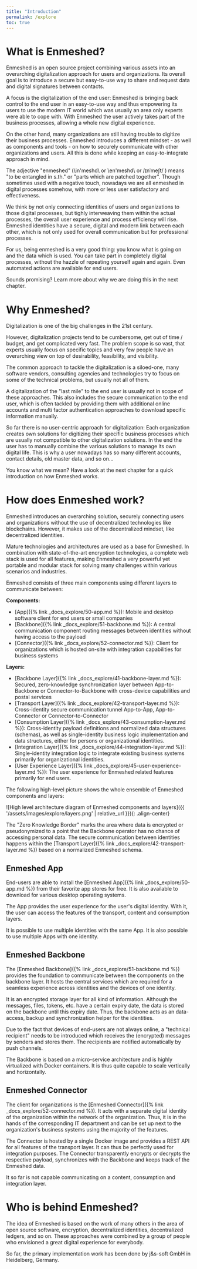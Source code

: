 ```yaml
---
title: "Introduction"
permalink: /explore
toc: true
---
```


# What is Enmeshed?

Enmeshed is an open source project combining various assets into an overarching digitalization approach for users and organizations. Its overall goal is to introduce a secure but easy-to-use way to share and request data and digital signatures between contacts.

A focus is the digitalization of the end user: Enmeshed is bringing back control to the end user in an easy-to-use way and thus empowering its users to use the modern IT world which was usually an area only experts were able to cope with. With Enmeshed the user actively takes part of the business processes, allowing a whole new digital experience.

On the other hand, many organizations are still having trouble to digitize their business processes. Enmeshed introduces a different mindset - as well as components and tools - on how to securely communicate with other organizations and users. All this is done while keeping an easy-to-integrate approach in mind.

The adjective "enmeshed" (\in'meshd\ or \en'meshd\ or /ɪnˈmeʃt/ ) means "to be entangled in s.th." or "parts which are patched together". Though sometimes used with a negative touch, nowadays we are all enmeshed in digital processes somehow, with more or less user satisfactory and effectiveness.

We think by not only connecting identities of users and organizations to those digital processes, but tighly interweaving them within the actual processes, the overall user experience and process efficiency will rise. Enmeshed identities have a secure, digital and modern link between each other, which is not only used for overall communication but for professional processes.

For us, being enmeshed is a very good thing: you know what is going on and the data which is used. You can take part in completely digital processes, without the hazzle of repeating yourself again and again. Even automated actions are available for end users.

Sounds promising? Learn more about why we are doing this in the next chapter.

# Why Enmeshed?

Digitalization is one of the big challenges in the 21st century.

However, digitalization projects tend to be cumbersome, get out of time / budget, and get complicated very fast. The problem scope is so vast, that experts usually focus on specific topics and very few people have an overarching view on top of desirability, feasibility, and visibility.

The common approach to tackle the digitalization is a siloed-one, many software vendors, consulting agencies and technologies try to focus on some of the technical problems, but usually not all of them.

A digitalization of the "last mile" to the end user is usually not in scope of these approaches. This also includes the secure communication to the end user, which is often tackled by providing them with additional online accounts and multi factor authentication approaches to download specific information manually.

So far there is no user-centric approach for digitalization: Each organization creates own solutions for digitizing their specific business processes which are usually not compatible to other digitalization solutions. In the end the user has to manually combine the various solutions to manage its own digital life. This is why a user nowadays has so many different accounts, contact details, old master data, and so on...

You know what we mean? Have a look at the next chapter for a quick introduction on how Enmeshed works.

# How does Enmeshed work?

Enmeshed introduces an overarching solution, securely connecting users and organizations without the use of decentralized technologies like blockchains. However, it makes use of the decentralized mindset, like decentralized identities.

Mature technologies and architectures are used as a base for Enmeshed. In combination with state-of-the-art encryption technologies, a complete web stack is used for all features, making Enmeshed a very powerful yet portable and modular stack for solving many challenges within various scenarios and industries.

Enmeshed consists of three main components using different layers to communicate between:

**Components:**

-   [App]({% link _docs_explore/50-app.md %}): Mobile and desktop software client for end users or small companies
-   [Backbone]({% link _docs_explore/51-backbone.md %}): A central communication component routing messages between identities without having access to the payload
-   [Connector]({% link _docs_explore/52-connector.md %}): Client for organizations which is hosted on-site with integration capabilities for business systems

**Layers:**

-   [Backbone Layer]({% link _docs_explore/41-backbone-layer.md %}): Secured, zero-knowledge synchronization layer between App-to-Backbone or Connector-to-Backbone with cross-device capabilities and postal services
-   [Transport Layer]({% link _docs_explore/42-transport-layer.md %}): Cross-identity secure communication tunnel App-to-App, App-to-Connector or Connector-to-Connector
-   [Consumption Layer]({% link _docs_explore/43-consumption-layer.md %}): Cross-identity payload definitions and normalized data structures (schemas), as well as single-identity business logic implementation and data structures, either for persons or organizational identities.
-   [Integration Layer]({% link _docs_explore/44-integration-layer.md %}): Single-identity integration logic to integrate existing business systems primarily for organizational identities.
-   [User Experience Layer]({% link _docs_explore/45-user-experience-layer.md %}): The user experience for Enmeshed related features primarily for end users.

The following high-level picture shows the whole ensemble of Enmeshed components and layers:

![High level architecture diagram of Enmeshed components and layers]({{ '/assets/images/explore/layers.png' | relative_url }}){: .align-center}

The "Zero Knowledge Border" marks the area where data is encrypted or pseudonymized to a point that the Backbone operator has no chance of accessing personal data. The secure communication between identities happens within the [Transport Layer]({% link _docs_explore/42-transport-layer.md %}) based on a normalized Enmeshed schema.

## Enmeshed App

End-users are able to install the [Enmeshed App]({% link _docs_explore/50-app.md %}) from their favorite app stores for free. It is also available to download for various desktop operating systems.

The App provides the user experience for the user's digital identity. With it, the user can access the features of the transport, content and consumption layers.

It is possible to use multiple identities with the same App. It is also possible to use multiple Apps with one identity.

## Enmeshed Backbone

The [Enmeshed Backbone]({% link _docs_explore/51-backbone.md %}) provides the foundation to communicate between the components on the backbone layer. It hosts the central services which are required for a seamless experience across identities and the devices of one identity.

It is an encrypted storage layer for all kind of information. Although the messages, files, tokens, etc. have a certain expiry date, the data is stored on the backbone until this expiry date. Thus, the backbone acts as an data-access, backup and synchronization helper for the identities.

Due to the fact that devices of end-users are not always online, a "technical recipient" needs to be introduced which receives the (encrypted) messages by senders and stores them. The recipients are notified automatically by push channels.

The Backbone is based on a micro-service architecture and is highly virtualized with Docker containers. It is thus quite capable to scale vertically and horizontally.

## Enmeshed Connector

The client for organizations is the [Enmeshed Connector]({% link _docs_explore/52-connector.md %}). It acts with a separate digital identity of the organization within the network of the organization. Thus, it is in the hands of the corresponding IT department and can be set up next to the organization's business systems using the majority of the features.

The Connector is hosted by a single Docker image and provides a REST API for all features of the transport layer. It can thus be perfectly used for integration purposes. The Connector transparently encrypts or decrypts the respective payload, synchronizes with the Backbone and keeps track of the Enmeshed data.

It so far is not capable communicating on a content, consumption and integration layer.

# Who is behind Enmeshed?

The idea of Enmeshed is based on the work of many others in the area of open source software, encryption, decentralized identities, decentralized ledgers, and so on. These approaches were combined by a group of people who envisioned a great digital experience for everybody.

So far, the primary implementation work has been done by j&amp;s-soft GmbH in Heidelberg, Germany.
